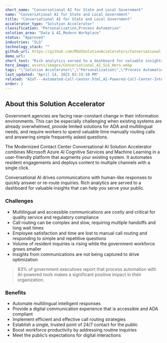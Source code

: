 ```yaml
---
short_name: "Conversational AI for State and Local Government"
name: "Conversational AI for State and Local Government"
title: "Conversational AI for State and Local Government"
accelerator_type: "Solution Accelerator"
classification: "Personalization,Process Automation"
solution_area: "Data & AI,Modern Workplace"
status: "Approved"
industries: "SLG"
technology_stack: ""
github_url: https://github.com/MSUSSolutionAccelerators/Conversational-AI-Solution-Accelerator
demo_url: 
short_text: "Rich analytics served to a dashboard for valuable insights that can help you serve your public."
hero_image: assets/images/Conversational_AI_SLG_Hero.webp
tags: "\"Solution Accelerator\",\"Personalization\",\"Process Automation\",\"SLG\""
last_updated: "April 14, 2022 02:15:10 PM"
related: "AIoT---Automated-Call-Center.html,AI-Powered-Call-Center-Intelligence.html,Conversational-AI-for-Retail.html"
order: 2
---
```

## About this Solution Accelerator

Government agencies are facing near-constant change in their information environments. This can be especially challenging when existing systems are already overwhelmed, provide limited solutions for ADA and multilingual needs, and require workers to spend valuable time manually routing calls and answering simple frequently asked questions.

The Modernized Contact Center Conversational AI Solution Accelerator combines Microsoft Azure AI Cognitive Services and Machine Learning in a user-friendly platform that augments your existing system. It automates resident engagements and deploys content to multiple channels with a single click.

Conversational AI drives communications with human-like responses to quickly answer or re-route inquiries. Rich analytics are served to a dashboard for valuable insights that can help you serve your public.

### Challenges

* Multilingual and accessible communications are costly and critical for quality service and regulatory compliance
* Call routing can be complex and slow, requiring multiple handoffs and long wait times
* Employee satisfaction and time are lost to manual call routing and responding to simple and repetitive questions
* Volume of resident inquiries is rising while the government workforce grows smaller
* Insights from communications are not being captured to drive optimization

> 83% of government executives report that process automation with AI-powered tools makes a significant positive impact in their organization.

### Benefits

* Automate multilingual intelligent responses
* Provide a digital communication experience that is accessible and ADA compliant
* Implement efficient and effective call routing strategies
* Establish a single, trusted point of 24/7 contact for the public
* Boost workforce productivity by addressing routine inquiries
* Meet the public’s expectations for digital interactions
